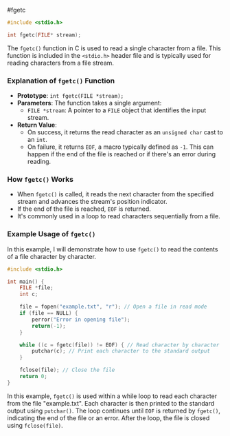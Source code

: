 #fgetc

```c
#include <stdio.h>

int fgetc(FILE* stream);
```

The `fgetc()` function in C is used to read a single character from a file. This function is included in the `<stdio.h>` header file and is typically used for reading characters from a file stream.

### Explanation of `fgetc()` Function

- **Prototype**: `int fgetc(FILE *stream);`
- **Parameters**: The function takes a single argument:
    - `FILE *stream`: A pointer to a `FILE` object that identifies the input stream.
- **Return Value**:
    - On success, it returns the read character as an `unsigned char` cast to an `int`.
    - On failure, it returns `EOF`, a macro typically defined as `-1`. This can happen if the end of the file is reached or if there's an error during reading.

### How `fgetc()` Works

- When `fgetc()` is called, it reads the next character from the specified stream and advances the stream's position indicator.
- If the end of the file is reached, `EOF` is returned.
- It's commonly used in a loop to read characters sequentially from a file.

### Example Usage of `fgetc()`

In this example, I will demonstrate how to use `fgetc()` to read the contents of a file character by character.

```c
#include <stdio.h>

int main() {
    FILE *file;
    int c;

    file = fopen("example.txt", "r"); // Open a file in read mode
    if (file == NULL) {
        perror("Error in opening file");
        return(-1);
    }

    while ((c = fgetc(file)) != EOF) { // Read character by character
        putchar(c); // Print each character to the standard output
    }

    fclose(file); // Close the file
    return 0;
}
```

In this example, `fgetc()` is used within a while loop to read each character from the file "example.txt". Each character is then printed to the standard output using `putchar()`. The loop continues until `EOF` is returned by `fgetc()`, indicating the end of the file or an error. After the loop, the file is closed using `fclose(file)`.